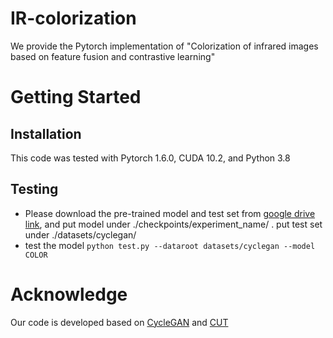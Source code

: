 # IR-colorization


We provide the Pytorch implementation of "Colorization of infrared images based on feature fusion and contrastive learning"
# Getting Started
## Installation
This code was tested with Pytorch 1.6.0, CUDA 10.2, and Python 3.8
## Testing
* Please download the pre-trained model and test set from [google drive link](https://drive.google.com/file/d/1yFLy_NUMF8jZfjQg-1LKLcOL-hiocVCi/view?usp=sharing), and put model under ./checkpoints/experiment_name/ . put test set under ./datasets/cyclegan/
* test the model 
 ```python test.py --dataroot datasets/cyclegan --model COLOR ```
 # Acknowledge
 Our code is developed based on [CycleGAN](https://github.com/junyanz/pytorch-CycleGAN-and-pix2pix) and [CUT](https://github.com/taesungp/contrastive-unpaired-translation)

